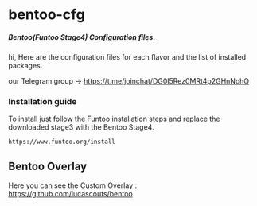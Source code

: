 # bentoo-cfg

##### Bentoo(Funtoo Stage4) Configuration files.

hi, Here are the configuration files for each flavor and the list of installed packages.

our Telegram group -> https://t.me/joinchat/DG0l5Rez0MRt4p2GHnNohQ

### Installation guide

To install just follow the Funtoo installation steps and replace the downloaded stage3 with the Bentoo Stage4.
```
https://www.funtoo.org/install
```

## Bentoo Overlay

Here you can see the Custom Overlay : https://github.com/lucascouts/bentoo
